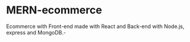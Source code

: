 # MERN-ecommerce

Ecommerce with Front-end made with React and Back-end with Node.js, express and MongoDB.-
